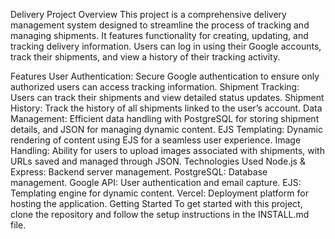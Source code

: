 Delivery Project
Overview
This project is a comprehensive delivery management system designed to streamline the process of tracking and managing shipments. It features functionality for creating, updating, and tracking delivery information. Users can log in using their Google accounts, track their shipments, and view a history of their tracking activity.

Features
User Authentication: Secure Google authentication to ensure only authorized users can access tracking information.
Shipment Tracking: Users can track their shipments and view detailed status updates.
Shipment History: Track the history of all shipments linked to the user’s account.
Data Management: Efficient data handling with PostgreSQL for storing shipment details, and JSON for managing dynamic content.
EJS Templating: Dynamic rendering of content using EJS for a seamless user experience.
Image Handling: Ability for users to upload images associated with shipments, with URLs saved and managed through JSON.
Technologies Used
Node.js & Express: Backend server management.
PostgreSQL: Database management.
Google API: User authentication and email capture.
EJS: Templating engine for dynamic content.
Vercel: Deployment platform for hosting the application.
Getting Started
To get started with this project, clone the repository and follow the setup instructions in the INSTALL.md file.

